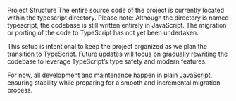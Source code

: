 Project Structure
The entire source code of the project is currently located within the typescript directory.
Please note: Although the directory is named typescript, the codebase is still written entirely in JavaScript. The migration or porting of the code to TypeScript has not yet been undertaken.

This setup is intentional to keep the project organized as we plan the transition to TypeScript. Future updates will focus on gradually rewriting the codebase to leverage TypeScript’s type safety and modern features.

For now, all development and maintenance happen in plain JavaScript, ensuring stability while preparing for a smooth and incremental migration process.
